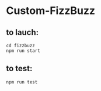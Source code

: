 # Custom-FizzBuzz
## to lauch: <br>
  <code>cd fizzbuzz</code><br>
  <code>npm run start</code><br>
## to test:<br>
  <code>npm run test</code>
